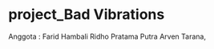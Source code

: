 # project_Bad Vibrations
Anggota : Farid Hambali
          Ridho Pratama Putra
          Arven Tarana,


